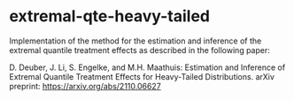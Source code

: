 # extremal-qte-heavy-tailed
Implementation of the method for the estimation and inference of the extremal quantile treatment effects as described in the following paper:

D. Deuber, J. Li, S. Engelke, and M.H. Maathuis: Estimation and Inference of Extremal Quantile Treatment Effects for Heavy-Tailed Distributions. arXiv preprint: https://arxiv.org/abs/2110.06627
